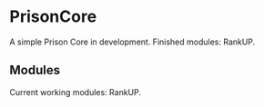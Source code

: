 # PrisonCore
A simple Prison Core in development. Finished modules: RankUP.

## Modules

Current working modules: RankUP.
